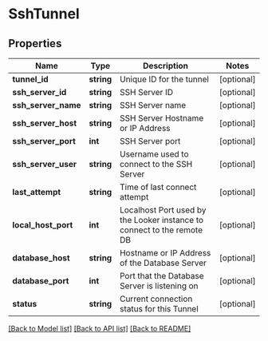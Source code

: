 # SshTunnel

## Properties
Name | Type | Description | Notes
------------ | ------------- | ------------- | -------------
**tunnel_id** | **string** | Unique ID for the tunnel | [optional] 
**ssh_server_id** | **string** | SSH Server ID | [optional] 
**ssh_server_name** | **string** | SSH Server name | [optional] 
**ssh_server_host** | **string** | SSH Server Hostname or IP Address | [optional] 
**ssh_server_port** | **int** | SSH Server port | [optional] 
**ssh_server_user** | **string** | Username used to connect to the SSH Server | [optional] 
**last_attempt** | **string** | Time of last connect attempt | [optional] 
**local_host_port** | **int** | Localhost Port used by the Looker instance to connect to the remote DB | [optional] 
**database_host** | **string** | Hostname or IP Address of the Database Server | [optional] 
**database_port** | **int** | Port that the Database Server is listening on | [optional] 
**status** | **string** | Current connection status for this Tunnel | [optional] 

[[Back to Model list]](../README.md#documentation-for-models) [[Back to API list]](../README.md#documentation-for-api-endpoints) [[Back to README]](../README.md)


